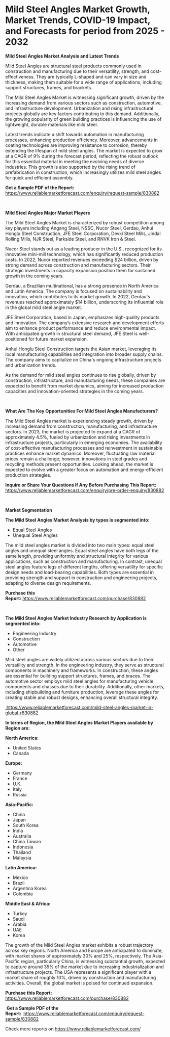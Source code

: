 <p><h1>Mild Steel Angles Market Growth, Market Trends, COVID-19 Impact, and Forecasts for period from 2025 - 2032</h1></p><p><strong>Mild Steel Angles Market Analysis and Latest Trends</strong></p>
<p><p>Mild Steel Angles are structural steel products commonly used in construction and manufacturing due to their versatility, strength, and cost-effectiveness. They are typically L-shaped and can vary in size and thickness, making them suitable for a wide range of applications, including support structures, frames, and brackets.</p><p>The Mild Steel Angles Market is witnessing significant growth, driven by the increasing demand from various sectors such as construction, automotive, and infrastructure development. Urbanization and rising infrastructural projects globally are key factors contributing to this demand. Additionally, the growing popularity of green building practices is influencing the use of lightweight, durable materials like mild steel.</p><p>Latest trends indicate a shift towards automation in manufacturing processes, enhancing production efficiency. Moreover, advancements in coating technologies are improving resistance to corrosion, thereby extending the lifespan of mild steel angles. The market is expected to grow at a CAGR of 9% during the forecast period, reflecting the robust outlook for this essential material in meeting the evolving needs of diverse industries. This growth is also supported by the rising trend of prefabrication in construction, which increasingly utilizes mild steel angles for quick and efficient assembly.</p></p>
<p><strong>Get a Sample PDF of the Report:&nbsp;</strong> <a href="https://www.reliablemarketforecast.com/enquiry/request-sample/830882?utm_campaign=2949&utm_medium=2&utm_source=Github&utm_content=ia&utm_term=09042025&utm_id=mild-steel-angles">https://www.reliablemarketforecast.com/enquiry/request-sample/830882</a></p>
<p>&nbsp;</p>
<p><strong>Mild Steel Angles Major Market Players</strong></p>
<p><p>The Mild Steel Angles Market is characterized by robust competition among key players including Angang Steel, NSSC, Nucor Steel, Gerdau, Anhui Honglu Steel Construction, JFE Steel Corporation, Devki Steel Mills, Jindal Rolling Mills, NJR Steel, Parkside Steel, and RNVK Iron & Steel. </p><p>Nucor Steel stands out as a leading producer in the U.S., recognized for its innovative mini-mill technology, which has significantly reduced production costs. In 2022, Nucor reported revenues exceeding $24 billion, driven by strong demand across construction and manufacturing sectors. Their strategic investments in capacity expansion position them for sustained growth in the coming years.</p><p>Gerdau, a Brazilian multinational, has a strong presence in North America and Latin America. The company is focused on sustainability and innovation, which contributes to its market growth. In 2022, Gerdau's revenues reached approximately $14 billion, underscoring its influential role in the global mild steel angle market.</p><p>JFE Steel Corporation, based in Japan, emphasizes high-quality products and innovation. The company’s extensive research and development efforts aim to enhance product performance and reduce environmental impact. With anticipated growth in structural steel demand, JFE Steel is well-positioned for future market expansion.</p><p>Anhui Honglu Steel Construction targets the Asian market, leveraging its local manufacturing capabilities and integration into broader supply chains. The company aims to capitalize on China's ongoing infrastructure projects and urbanization trends.</p><p>As the demand for mild steel angles continues to rise globally, driven by construction, infrastructure, and manufacturing needs, these companies are expected to benefit from market dynamics, aiming for increased production capacities and innovation-oriented strategies in the coming years.</p></p>
<p>&nbsp;</p>
<p><strong>What Are The Key Opportunities For Mild Steel Angles Manufacturers?</strong></p>
<p><p>The Mild Steel Angles market is experiencing steady growth, driven by increasing demand from construction, manufacturing, and infrastructure sectors. In 2023, the market is projected to expand at a CAGR of approximately 4.5%, fueled by urbanization and rising investments in infrastructure projects, particularly in emerging economies. The availability of cost-effective manufacturing processes and reinvestment in sustainable practices enhance market dynamics. Moreover, fluctuating raw material prices remain a challenge; however, innovations in steel grades and recycling methods present opportunities. Looking ahead, the market is expected to evolve with a greater focus on automation and energy-efficient production strategies.</p></p>
<p><strong>Inquire or Share Your Questions If Any Before Purchasing This Report:</strong> <a href="https://www.reliablemarketforecast.com/enquiry/pre-order-enquiry/830882?utm_campaign=2949&utm_medium=2&utm_source=Github&utm_content=ia&utm_term=09042025&utm_id=mild-steel-angles">https://www.reliablemarketforecast.com/enquiry/pre-order-enquiry/830882</a></p>
<p>&nbsp;</p>
<p><strong>Market Segmentation</strong></p>
<p><strong>The Mild Steel Angles Market Analysis by types is segmented into:</strong></p>
<p><ul><li>Equal Steel Angles</li><li>Unequal Steel Angles</li></ul></p>
<p><p>The mild steel angles market is divided into two main types: equal steel angles and unequal steel angles. Equal steel angles have both legs of the same length, providing uniformity and structural integrity for various applications, such as construction and manufacturing. In contrast, unequal steel angles feature legs of different lengths, offering versatility for specific design needs and load-bearing capabilities. Both types are essential in providing strength and support in construction and engineering projects, adapting to diverse design requirements.</p></p>
<p><strong>Purchase this Report:&nbsp;</strong><a href="https://www.reliablemarketforecast.com/purchase/830882?utm_campaign=2949&utm_medium=2&utm_source=Github&utm_content=ia&utm_term=09042025&utm_id=mild-steel-angles">https://www.reliablemarketforecast.com/purchase/830882</a></p>
<p>&nbsp;</p>
<p><strong>The Mild Steel Angles Market Industry Research by Application is segmented into:</strong></p>
<p><ul><li>Engineering Industry</li><li>Construction</li><li>Automotive</li><li>Other</li></ul></p>
<p><p>Mild steel angles are widely utilized across various sectors due to their versatility and strength. In the engineering industry, they serve as structural components in machinery and frameworks. In construction, these angles are essential for building support structures, frames, and braces. The automotive sector employs mild steel angles for manufacturing vehicle components and chasses due to their durability. Additionally, other markets, including shipbuilding and furniture production, leverage these angles for creating stable and robust designs, enhancing overall structural integrity.</p></p>
<p><a href="https://www.reliablemarketforecast.com/mild-steel-angles-market-in-global-r830882?utm_campaign=2949&utm_medium=2&utm_source=Github&utm_content=ia&utm_term=09042025&utm_id=mild-steel-angles">&nbsp;https://www.reliablemarketforecast.com/mild-steel-angles-market-in-global-r830882</a></p>
<p><strong>In terms of Region, the Mild Steel Angles Market Players available by Region are:</strong></p>
<p>
    <p> <strong> North America: </strong>
        <ul>
            <li>United States</li>
            <li>Canada</li>
        </ul>
        </p> 
    <p> <strong> Europe: </strong>
        <ul>
            <li>Germany</li>
            <li>France</li>
            <li>U.K.</li>
            <li>Italy</li>
            <li>Russia</li>
        </ul>
        </p> 
    <p> <strong> Asia-Pacific: </strong>
        <ul>
            <li>China</li>
            <li>Japan</li>
            <li>South Korea</li>
            <li>India</li>
            <li>Australia</li>
            <li>China Taiwan</li>
            <li>Indonesia</li>
            <li>Thailand</li>
            <li>Malaysia</li>
        </ul>
        </p> 
    <p> <strong> Latin America: </strong>
        <ul>
            <li>Mexico</li>
            <li>Brazil</li>
            <li>Argentina Korea</li>
            <li>Colombia</li>
        </ul>
        </p> 
    <p> <strong> Middle East & Africa: </strong>
        <ul>
            <li>Turkey</li>
            <li>Saudi</li>
            <li>Arabia</li>
            <li>UAE</li>
            <li>Korea</li>
        </ul>
    </p>
    </p>
<p><p>The growth of the Mild Steel Angles market exhibits a robust trajectory across key regions. North America and Europe are anticipated to dominate, with market shares of approximately 30% and 25%, respectively. The Asia-Pacific region, particularly China, is witnessing substantial growth, expected to capture around 35% of the market due to increasing industrialization and infrastructure projects. The USA represents a significant player with a market share of roughly 10%, driven by construction and manufacturing activities. Overall, the global market is poised for continued expansion.</p></p>
<p><strong>Purchase this Report: </strong><a href="https://www.reliablemarketforecast.com/purchase/830882?utm_campaign=2949&utm_medium=2&utm_source=Github&utm_content=ia&utm_term=09042025&utm_id=mild-steel-angles">https://www.reliablemarketforecast.com/purchase/830882</a></p>
<p>&nbsp;<strong>Get a Sample PDF of the Report:&nbsp;&nbsp;</strong><a href="https://www.reliablemarketforecast.com/enquiry/request-sample/830882?utm_campaign=2949&utm_medium=2&utm_source=Github&utm_content=ia&utm_term=09042025&utm_id=mild-steel-angles">https://www.reliablemarketforecast.com/enquiry/request-sample/830882</a></p>
<p><strong></strong></p>
<p>Check more reports on <a href="https://www.reliablemarketforecast.com/?utm_campaign=2949&utm_medium=2&utm_source=Github&utm_content=ia&utm_term=09042025&utm_id=mild-steel-angles">https://www.reliablemarketforecast.com/</a></p>